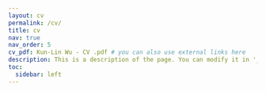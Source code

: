 ```yaml
---
layout: cv
permalink: /cv/
title: cv
nav: true
nav_order: 5
cv_pdf: Kun-Lin Wu - CV .pdf # you can also use external links here
description: This is a description of the page. You can modify it in '_pages/cv.md'. You can also change or remove the top pdf download button.
toc:
  sidebar: left
---
```

